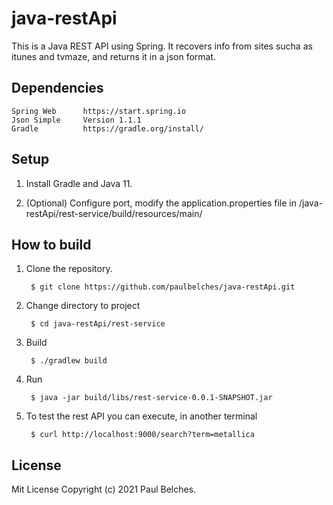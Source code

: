 # java-restApi

This is a Java REST API using Spring. It recovers info from sites sucha as  itunes and tvmaze, and returns it in a json format.

## Dependencies
    Spring Web      https://start.spring.io
    Json Simple     Version 1.1.1
    Gradle          https://gradle.org/install/

## Setup

1. Install Gradle and Java 11. 

2. (Optional) Configure port, modify the application.properties file in /java-restApi/rest-service/build/resources/main/

## How to build

1. Clone the repository.

        $ git clone https://github.com/paulbelches/java-restApi.git

2. Change directory to project

        $ cd java-restApi/rest-service

3. Build

        $ ./gradlew build

4. Run

        $ java -jar build/libs/rest-service-0.0.1-SNAPSHOT.jar
          
4. To test the rest API you can execute, in another terminal
        
        $ curl http://localhost:9000/search?term=metallica
          
## License

Mit License Copyright (c) 2021 Paul Belches.
